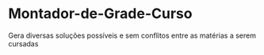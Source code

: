 # Montador-de-Grade-Curso
Gera diversas soluções possíveis e sem conflitos entre as matérias a serem cursadas
